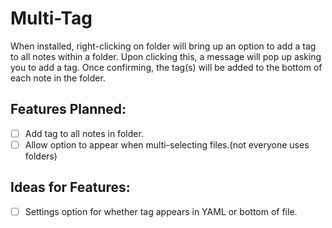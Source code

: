 # Multi-Tag
When installed, right-clicking on folder will bring up an option to add a tag to all notes within a folder.  Upon clicking this, a message will pop up asking you to add a tag.  Once confirming, the tag(s) will be added to the bottom of each note in the folder.


## Features Planned:
- [ ] Add tag to all notes in folder.
- [ ] Allow option to appear when multi-selecting files.(not everyone uses folders)

## Ideas for Features:
- [ ] Settings option for whether tag appears in YAML or bottom of file.